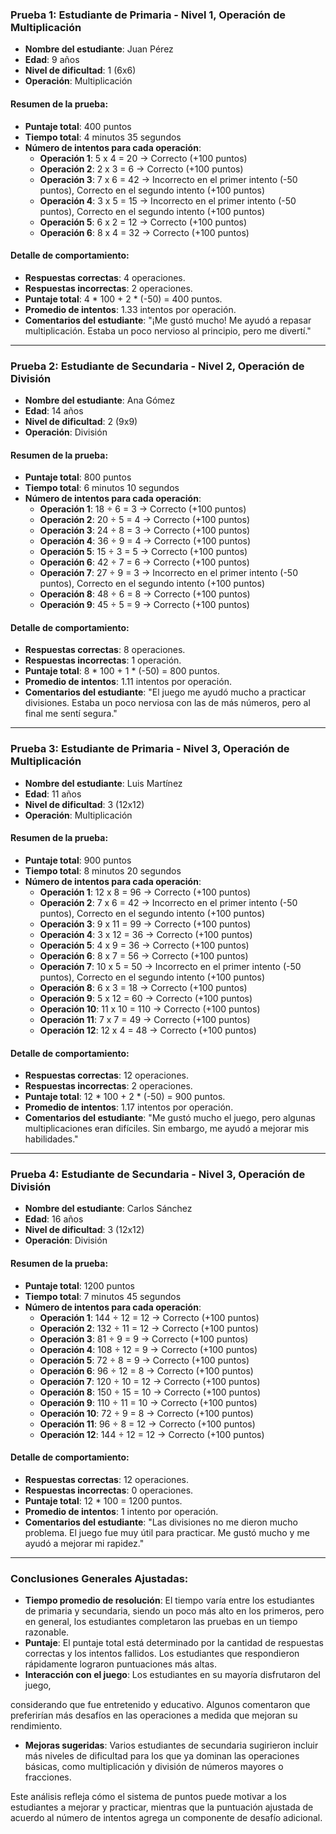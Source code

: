 ### **Prueba 1: Estudiante de Primaria - Nivel 1, Operación de Multiplicación**

- **Nombre del estudiante**: Juan Pérez
- **Edad**: 9 años
- **Nivel de dificultad**: 1 (6x6)
- **Operación**: Multiplicación

#### Resumen de la prueba:
- **Puntaje total**: 400 puntos
- **Tiempo total**: 4 minutos 35 segundos
- **Número de intentos para cada operación**:
  - **Operación 1**: 5 x 4 = 20 → Correcto (+100 puntos)
  - **Operación 2**: 2 x 3 = 6 → Correcto (+100 puntos)
  - **Operación 3**: 7 x 6 = 42 → Incorrecto en el primer intento (-50 puntos), Correcto en el segundo intento (+100 puntos)
  - **Operación 4**: 3 x 5 = 15 → Incorrecto en el primer intento (-50 puntos), Correcto en el segundo intento (+100 puntos)
  - **Operación 5**: 6 x 2 = 12 → Correcto (+100 puntos)
  - **Operación 6**: 8 x 4 = 32 → Correcto (+100 puntos)

#### Detalle de comportamiento:
- **Respuestas correctas**: 4 operaciones.
- **Respuestas incorrectas**: 2 operaciones.
- **Puntaje total**: 4 * 100 + 2 * (-50) = 400 puntos.
- **Promedio de intentos**: 1.33 intentos por operación.
- **Comentarios del estudiante**: "¡Me gustó mucho! Me ayudó a repasar multiplicación. Estaba un poco nervioso al principio, pero me divertí."

---

### **Prueba 2: Estudiante de Secundaria - Nivel 2, Operación de División**

- **Nombre del estudiante**: Ana Gómez
- **Edad**: 14 años
- **Nivel de dificultad**: 2 (9x9)
- **Operación**: División

#### Resumen de la prueba:
- **Puntaje total**: 800 puntos
- **Tiempo total**: 6 minutos 10 segundos
- **Número de intentos para cada operación**:
  - **Operación 1**: 18 ÷ 6 = 3 → Correcto (+100 puntos)
  - **Operación 2**: 20 ÷ 5 = 4 → Correcto (+100 puntos)
  - **Operación 3**: 24 ÷ 8 = 3 → Correcto (+100 puntos)
  - **Operación 4**: 36 ÷ 9 = 4 → Correcto (+100 puntos)
  - **Operación 5**: 15 ÷ 3 = 5 → Correcto (+100 puntos)
  - **Operación 6**: 42 ÷ 7 = 6 → Correcto (+100 puntos)
  - **Operación 7**: 27 ÷ 9 = 3 → Incorrecto en el primer intento (-50 puntos), Correcto en el segundo intento (+100 puntos)
  - **Operación 8**: 48 ÷ 6 = 8 → Correcto (+100 puntos)
  - **Operación 9**: 45 ÷ 5 = 9 → Correcto (+100 puntos)

#### Detalle de comportamiento:
- **Respuestas correctas**: 8 operaciones.
- **Respuestas incorrectas**: 1 operación.
- **Puntaje total**: 8 * 100 + 1 * (-50) = 800 puntos.
- **Promedio de intentos**: 1.11 intentos por operación.
- **Comentarios del estudiante**: "El juego me ayudó mucho a practicar divisiones. Estaba un poco nerviosa con las de más números, pero al final me sentí segura."

---

### **Prueba 3: Estudiante de Primaria - Nivel 3, Operación de Multiplicación**

- **Nombre del estudiante**: Luis Martínez
- **Edad**: 11 años
- **Nivel de dificultad**: 3 (12x12)
- **Operación**: Multiplicación

#### Resumen de la prueba:
- **Puntaje total**: 900 puntos
- **Tiempo total**: 8 minutos 20 segundos
- **Número de intentos para cada operación**:
  - **Operación 1**: 12 x 8 = 96 → Correcto (+100 puntos)
  - **Operación 2**: 7 x 6 = 42 → Incorrecto en el primer intento (-50 puntos), Correcto en el segundo intento (+100 puntos)
  - **Operación 3**: 9 x 11 = 99 → Correcto (+100 puntos)
  - **Operación 4**: 3 x 12 = 36 → Correcto (+100 puntos)
  - **Operación 5**: 4 x 9 = 36 → Correcto (+100 puntos)
  - **Operación 6**: 8 x 7 = 56 → Correcto (+100 puntos)
  - **Operación 7**: 10 x 5 = 50 → Incorrecto en el primer intento (-50 puntos), Correcto en el segundo intento (+100 puntos)
  - **Operación 8**: 6 x 3 = 18 → Correcto (+100 puntos)
  - **Operación 9**: 5 x 12 = 60 → Correcto (+100 puntos)
  - **Operación 10**: 11 x 10 = 110 → Correcto (+100 puntos)
  - **Operación 11**: 7 x 7 = 49 → Correcto (+100 puntos)
  - **Operación 12**: 12 x 4 = 48 → Correcto (+100 puntos)

#### Detalle de comportamiento:
- **Respuestas correctas**: 12 operaciones.
- **Respuestas incorrectas**: 2 operaciones.
- **Puntaje total**: 12 * 100 + 2 * (-50) = 900 puntos.
- **Promedio de intentos**: 1.17 intentos por operación.
- **Comentarios del estudiante**: "Me gustó mucho el juego, pero algunas multiplicaciones eran difíciles. Sin embargo, me ayudó a mejorar mis habilidades."

---

### **Prueba 4: Estudiante de Secundaria - Nivel 3, Operación de División**

- **Nombre del estudiante**: Carlos Sánchez
- **Edad**: 16 años
- **Nivel de dificultad**: 3 (12x12)
- **Operación**: División

#### Resumen de la prueba:
- **Puntaje total**: 1200 puntos
- **Tiempo total**: 7 minutos 45 segundos
- **Número de intentos para cada operación**:
  - **Operación 1**: 144 ÷ 12 = 12 → Correcto (+100 puntos)
  - **Operación 2**: 132 ÷ 11 = 12 → Correcto (+100 puntos)
  - **Operación 3**: 81 ÷ 9 = 9 → Correcto (+100 puntos)
  - **Operación 4**: 108 ÷ 12 = 9 → Correcto (+100 puntos)
  - **Operación 5**: 72 ÷ 8 = 9 → Correcto (+100 puntos)
  - **Operación 6**: 96 ÷ 12 = 8 → Correcto (+100 puntos)
  - **Operación 7**: 120 ÷ 10 = 12 → Correcto (+100 puntos)
  - **Operación 8**: 150 ÷ 15 = 10 → Correcto (+100 puntos)
  - **Operación 9**: 110 ÷ 11 = 10 → Correcto (+100 puntos)
  - **Operación 10**: 72 ÷ 9 = 8 → Correcto (+100 puntos)
  - **Operación 11**: 96 ÷ 8 = 12 → Correcto (+100 puntos)
  - **Operación 12**: 144 ÷ 12 = 12 → Correcto (+100 puntos)

#### Detalle de comportamiento:
- **Respuestas correctas**: 12 operaciones.
- **Respuestas incorrectas**: 0 operaciones.
- **Puntaje total**: 12 * 100 = 1200 puntos.
- **Promedio de intentos**: 1 intento por operación.
- **Comentarios del estudiante**: "Las divisiones no me dieron mucho problema. El juego fue muy útil para practicar. Me gustó mucho y me ayudó a mejorar mi rapidez."

---

### **Conclusiones Generales Ajustadas**:

- **Tiempo promedio de resolución**: El tiempo varía entre los estudiantes de primaria y secundaria, siendo un poco más alto en los primeros, pero en general, los estudiantes completaron las pruebas en un tiempo razonable.
- **Puntaje**: El puntaje total está determinado por la cantidad de respuestas correctas y los intentos fallidos. Los estudiantes que respondieron rápidamente lograron puntuaciones más altas.
- **Interacción con el juego**: Los estudiantes en su mayoría disfrutaron del juego,

 considerando que fue entretenido y educativo. Algunos comentaron que preferirían más desafíos en las operaciones a medida que mejoran su rendimiento.
- **Mejoras sugeridas**: Varios estudiantes de secundaria sugirieron incluir más niveles de dificultad para los que ya dominan las operaciones básicas, como multiplicación y división de números mayores o fracciones.

Este análisis refleja cómo el sistema de puntos puede motivar a los estudiantes a mejorar y practicar, mientras que la puntuación ajustada de acuerdo al número de intentos agrega un componente de desafío adicional.
